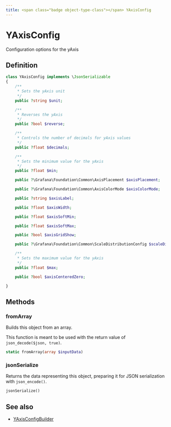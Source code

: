 ```yaml
---
title: <span class="badge object-type-class"></span> YAxisConfig
---
```

# <span class="badge object-type-class"></span> YAxisConfig

Configuration options for the yAxis

## Definition

```php
class YAxisConfig implements \JsonSerializable
{
    /**
     * Sets the yAxis unit
     */
    public ?string $unit;

    /**
     * Reverses the yAxis
     */
    public ?bool $reverse;

    /**
     * Controls the number of decimals for yAxis values
     */
    public ?float $decimals;

    /**
     * Sets the minimum value for the yAxis
     */
    public ?float $min;

    public ?\Grafana\Foundation\Common\AxisPlacement $axisPlacement;

    public ?\Grafana\Foundation\Common\AxisColorMode $axisColorMode;

    public ?string $axisLabel;

    public ?float $axisWidth;

    public ?float $axisSoftMin;

    public ?float $axisSoftMax;

    public ?bool $axisGridShow;

    public ?\Grafana\Foundation\Common\ScaleDistributionConfig $scaleDistribution;

    /**
     * Sets the maximum value for the yAxis
     */
    public ?float $max;

    public ?bool $axisCenteredZero;

}
```
## Methods

### <span class="badge object-method"></span> fromArray

Builds this object from an array.

This function is meant to be used with the return value of `json_decode($json, true)`.

```php
static fromArray(array $inputData)
```

### <span class="badge object-method"></span> jsonSerialize

Returns the data representing this object, preparing it for JSON serialization with `json_encode()`.

```php
jsonSerialize()
```

## See also

 * <span class="badge builder"></span> [YAxisConfigBuilder](./builder-YAxisConfigBuilder.md)
